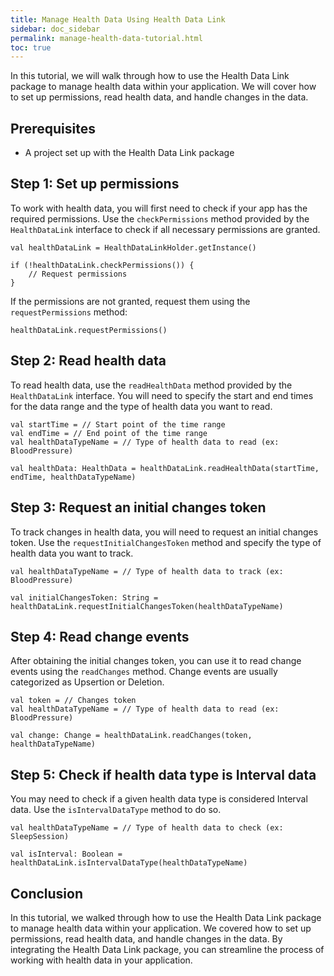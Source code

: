 ```yaml
---
title: Manage Health Data Using Health Data Link
sidebar: doc_sidebar
permalink: manage-health-data-tutorial.html
toc: true
---
```


In this tutorial, we will walk through how to use the Health Data Link package to manage health data within your application. We will cover how to set up permissions, read health data, and handle changes in the data.

## Prerequisites

- A project set up with the Health Data Link package

## Step 1: Set up permissions

To work with health data, you will first need to check if your app has the required permissions. Use the `checkPermissions` method provided by the `HealthDataLink` interface to check if all necessary permissions are granted.

```
val healthDataLink = HealthDataLinkHolder.getInstance()

if (!healthDataLink.checkPermissions()) {
    // Request permissions
}
```

If the permissions are not granted, request them using the `requestPermissions` method:

```
healthDataLink.requestPermissions()
```

## Step 2: Read health data

To read health data, use the `readHealthData` method provided by the `HealthDataLink` interface. You will need to specify the start and end times for the data range and the type of health data you want to read.

```
val startTime = // Start point of the time range
val endTime = // End point of the time range
val healthDataTypeName = // Type of health data to read (ex: BloodPressure)

val healthData: HealthData = healthDataLink.readHealthData(startTime, endTime, healthDataTypeName)
```

## Step 3: Request an initial changes token

To track changes in health data, you will need to request an initial changes token. Use the `requestInitialChangesToken` method and specify the type of health data you want to track.

```
val healthDataTypeName = // Type of health data to track (ex: BloodPressure)

val initialChangesToken: String = healthDataLink.requestInitialChangesToken(healthDataTypeName)
```

## Step 4: Read change events

After obtaining the initial changes token, you can use it to read change events using the `readChanges` method. Change events are usually categorized as Upsertion or Deletion.

```
val token = // Changes token
val healthDataTypeName = // Type of health data to read (ex: BloodPressure)

val change: Change = healthDataLink.readChanges(token, healthDataTypeName)
```

## Step 5: Check if health data type is Interval data

You may need to check if a given health data type is considered Interval data. Use the `isIntervalDataType` method to do so.

```
val healthDataTypeName = // Type of health data to check (ex: SleepSession)

val isInterval: Boolean = healthDataLink.isIntervalDataType(healthDataTypeName)
```

## Conclusion

In this tutorial, we walked through how to use the Health Data Link package to manage health data within your application. We covered how to set up permissions, read health data, and handle changes in the data. By integrating the Health Data Link package, you can streamline the process of working with health data in your application.